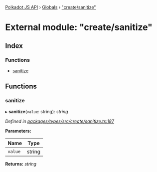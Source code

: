 [Polkadot JS API](../README.md) › [Globals](../globals.md) › ["create/sanitize"](_create_sanitize_.md)

# External module: "create/sanitize"

## Index

### Functions

* [sanitize](_create_sanitize_.md#sanitize)

## Functions

###  sanitize

▸ **sanitize**(`value`: string): *string*

*Defined in [packages/types/src/create/sanitize.ts:187](https://github.com/polkadot-js/api/blob/92129746dc/packages/types/src/create/sanitize.ts#L187)*

**Parameters:**

Name | Type |
------ | ------ |
`value` | string |

**Returns:** *string*
